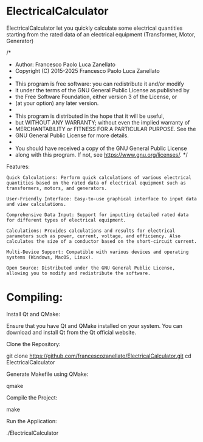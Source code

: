 # ElectricalCalculator
ElectricalCalculator let you quickly calculate some electrical quantities starting from the rated data of an electrical equipment (Transformer, Motor, Generator)

/*
 * Author: Francesco Paolo Luca Zanellato
 * Copyright (C) 2015-2025 Francesco Paolo Luca Zanellato
 *
 * This program is free software: you can redistribute it and/or modify
 * it under the terms of the GNU General Public License as published by
 * the Free Software Foundation, either version 3 of the License, or
 * (at your option) any later version.
 *
 * This program is distributed in the hope that it will be useful,
 * but WITHOUT ANY WARRANTY; without even the implied warranty of
 * MERCHANTABILITY or FITNESS FOR A PARTICULAR PURPOSE. See the
 * GNU General Public License for more details.
 *
 * You should have received a copy of the GNU General Public License
 * along with this program. If not, see <https://www.gnu.org/licenses/>.
 */

Features:

    Quick Calculations: Perform quick calculations of various electrical quantities based on the rated data of electrical equipment such as transformers, motors, and generators.

    User-Friendly Interface: Easy-to-use graphical interface to input data and view calculations.

    Comprehensive Data Input: Support for inputting detailed rated data for different types of electrical equipment.

    Calculations: Provides calculations and results for electrical parameters such as power, current, voltage, and efficiency. Also calculates the size of a conductor based on the short-circuit current.

    Multi-Device Support: Compatible with various devices and operating systems (Windows, MacOS, Linux).

    Open Source: Distributed under the GNU General Public License, allowing you to modify and redistribute the software.

# Compiling:

Install Qt and QMake:

Ensure that you have Qt and QMake installed on your system. You can download and install Qt from the Qt official website.

Clone the Repository:

git clone https://github.com/francescozanellato/ElectricalCalculator.git
cd ElectricalCalculator

Generate Makefile using QMake:

qmake

Compile the Project:

make

Run the Application:

./ElectricalCalculator
